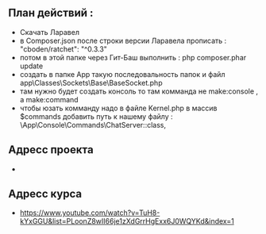 ## План действий :    
- Скачать Ларавел
- в Composer.json после строки версии Ларавела прописать : "cboden/ratchet": "^0.3.3"
- потом в этой папке через Гит-Баш выполнить : php composer.phar update
- создать в папке App такую последовальность папок и файл app\Classes\Sockets\Base\BaseSocket.php
- там нужно будет создать консоль то там комманда не make:console , а make:command
- чтобы юзать комманду надо в файле Kernel.php в массив $commands добавить путь к нашему файлу : \App\Console\Commands\ChatServer::class,

## Адресс проекта
- 
   
## Адресс курса
- https://www.youtube.com/watch?v=TuH8-kYxGGU&list=PLoonZ8wII66je1zXdGrrHgExx6J0WQYKd&index=1

